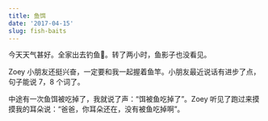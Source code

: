 ```yaml
---
title: 鱼饵
date: '2017-04-15'
slug: fish-baits
---
```


今天天气甚好。全家出去钓鱼🎣。转了两小时，鱼影子也没看见。

Zoey 小朋友还挺兴奋，一定要和我一起握着鱼竿。小朋友最近说话有进步了点，句子能说 7，8 个词了。

中途有一次鱼饵被吃掉了，我就说了声：“饵被鱼吃掉了”。Zoey 听见了跑过来摸摸我的耳朵说：“爸爸，你耳朵还在，没有被鱼吃掉啊”。
